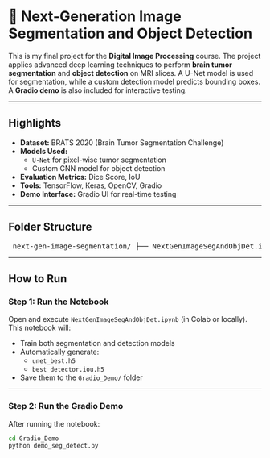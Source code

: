 # 🧠 Next-Generation Image Segmentation and Object Detection

This is my final project for the **Digital Image Processing** course. The project applies advanced deep learning techniques to perform **brain tumor segmentation** and **object detection** on MRI slices. A U-Net model is used for segmentation, while a custom detection model predicts bounding boxes. A **Gradio demo** is also included for interactive testing.

---

## Highlights

- **Dataset:** BRATS 2020 (Brain Tumor Segmentation Challenge)  
- **Models Used:**
  - `U-Net` for pixel-wise tumor segmentation
  - Custom CNN model for object detection
- **Evaluation Metrics:** Dice Score, IoU
- **Tools:** TensorFlow, Keras, OpenCV, Gradio
- **Demo Interface:** Gradio UI for real-time testing

---

## Folder Structure
<pre> next-gen-image-segmentation/ ├── NextGenImageSegAndObjDet.ipynb ├── Gradio_Demo/ │ ├── demo_seg_detect.py │ ├── volume_9_slice_66.h5 │ ├── volume_211_slice_51.h5 │ ├── volume_340_slice_78.h5 │ ├── unet_best.h5 │ └── best_detector.iou.h5 ├── README.md </pre>
---

## How to Run

### Step 1: Run the Notebook

Open and execute `NextGenImageSegAndObjDet.ipynb` (in Colab or locally).  
This notebook will:
- Train both segmentation and detection models
- Automatically generate:
  - `unet_best.h5`
  - `best_detector.iou.h5`
- Save them to the `Gradio_Demo/` folder

---

### Step 2: Run the Gradio Demo

After running the notebook:

```bash
cd Gradio_Demo
python demo_seg_detect.py
